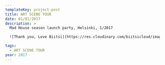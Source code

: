 ```yaml
---
templateKey: project-post
title: ART SCENE TOUR
date: 01/01/2017
description: >
  Mad House season launch party, Helsinki, 1/2017

  ![Thank you, Love Biitsi](https://res.cloudinary.com/biitsicloud/image/upload/v1596108034/bcloud/03.jpg)

tags:
  - ART SCENE TOUR
year: 2017
---
```

